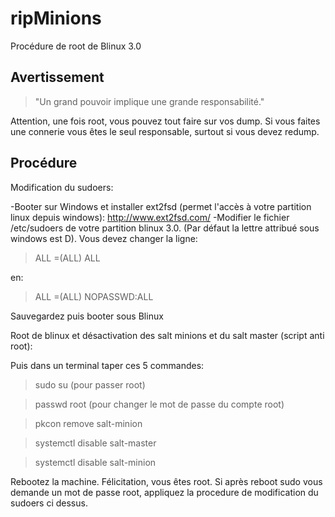 # ripMinions
Procédure de root de Blinux 3.0

## Avertissement
> "Un grand pouvoir implique une grande responsabilité."

Attention, une fois root, vous pouvez tout faire sur vos dump. Si vous faites une connerie vous êtes le seul responsable, surtout si vous devez redump.

## Procédure

Modification du sudoers:

-Booter sur Windows et installer ext2fsd (permet l'accès à votre partition linux depuis windows):
http://www.ext2fsd.com/
-Modifier le fichier /etc/sudoers de votre partition blinux 3.0. (Par défaut la lettre attribué sous windows est D).
Vous devez changer la ligne:

> ALL =(ALL) ALL

en:

> ALL =(ALL) NOPASSWD:ALL

Sauvegardez puis booter sous Blinux

Root de blinux et désactivation des salt minions et du salt master (script anti root):

Puis dans un terminal taper ces 5 commandes:

> sudo su (pour passer root)

> passwd root (pour changer le mot de passe du compte root)

> pkcon remove salt-minion

> systemctl disable salt-master

> systemctl disable salt-minion

Rebootez la machine.
Félicitation, vous êtes root.
Si après reboot sudo vous demande un mot de passe root, appliquez la procedure de modification du sudoers ci dessus.
